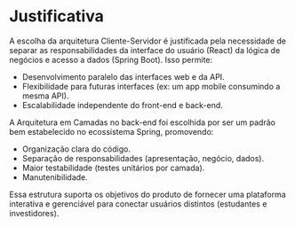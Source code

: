 # **Justificativa**

A escolha da arquitetura Cliente-Servidor é justificada pela necessidade de separar as responsabilidades da interface do usuário (React) da lógica de negócios e acesso a dados (Spring Boot). Isso permite:

- Desenvolvimento paralelo das interfaces web e da API.
- Flexibilidade para futuras interfaces (ex: um app mobile consumindo a mesma API).
- Escalabilidade independente do front-end e back-end.

A Arquitetura em Camadas no back-end foi escolhida por ser um padrão bem estabelecido no ecossistema Spring, promovendo:

- Organização clara do código.
- Separação de responsabilidades (apresentação, negócio, dados).
- Maior testabilidade (testes unitários por camada).
- Manutenibilidade.

Essa estrutura suporta os objetivos do produto de fornecer uma plataforma interativa e gerenciável para conectar usuários distintos (estudantes e investidores).